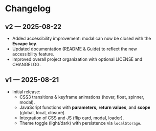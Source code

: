 # Changelog

## v2 — 2025-08-22
- Added accessibility improvement: modal can now be closed with the **Escape key**.
- Updated documentation (README & Guide) to reflect the new accessibility feature.
- Improved overall project organization with optional LICENSE and CHANGELOG.

## v1 — 2025-08-21
- Initial release:
  - CSS3 transitions & keyframe animations (hover, float, spinner, modal).
  - JavaScript functions with **parameters**, **return values**, and **scope** (global, local, closure).
  - Integration of CSS and JS (flip card, modal, loader).
  - Theme toggle (light/dark) with persistence via `localStorage`.
